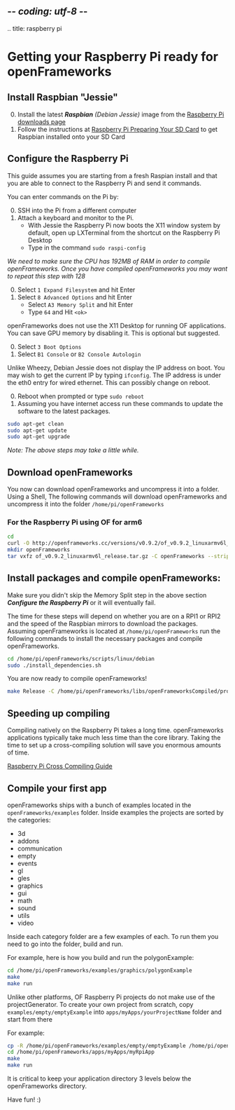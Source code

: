 ## -*- coding: utf-8 -*-
.. title: raspberry pi

Getting your Raspberry Pi ready for openFrameworks
============

    
## Install Raspbian "Jessie"
0. Install the latest _**Raspbian** (Debian Jessie)_ image from the [Raspberry Pi downloads page](http://www.raspberrypi.org/downloads)
1. Follow the instructions at [Raspberry Pi Preparing Your SD Card](http://elinux.org/RPi_Easy_SD_Card_Setup) to get Raspbian installed onto your SD Card

         
## Configure the Raspberry Pi
This guide assumes you are starting from a fresh Raspian install and that you are able to connect to the Raspberry Pi and send it commands.

You can enter commands on the Pi by:

0. SSH into the Pi from a different computer
0. Attach a keyboard and monitor to the Pi.
	* With Jessie the Raspberry Pi now boots the X11 window system by default, open up LXTerminal from the shortcut on the Raspberry Pi Desktop
	* Type in the command `sudo raspi-config`

_We need to make sure the CPU has 192MB of RAM in order to compile openFrameworks. Once you have compiled openFrameworks you may want to repeat this step with 128_

0.  Select `1 Expand Filesystem` and hit Enter
0.  Select `8 Advanced Options` and hit Enter
	* Select `A3 Memory Split` and hit Enter
	* Type `64` and Hit `<ok>`

openFrameworks does not use the X11 Desktop for running OF applications. You can save GPU memory by disabling it. This is optional but suggested.
 
0. Select `3 Boot Options`
0. Select `B1 Console` or `B2 Console Autologin`

Unlike Wheezy, Debian Jessie does not display the IP address on boot. You may wish to get the current IP by typing `ifconfig`. The IP address is under the eth0 entry for wired ethernet. This can possibly change on reboot. 

0. Reboot when prompted or type `sudo reboot`
0. Assuming you have internet access run these commands to update the software to the latest packages.

```sh
sudo apt-get clean
sudo apt-get update
sudo apt-get upgrade
```
_Note: The above steps may take a little while._

## Download openFrameworks
You now can download openFrameworks and uncompress it into a folder. Using a Shell, The following commands will download openFrameworks and uncompress it into the folder `/home/pi/openFrameworks`
 
### For the Raspberry Pi using OF for arm6

```sh
cd
curl -O http://openframeworks.cc/versions/v0.9.2/of_v0.9.2_linuxarmv6l_release.tar.gz
mkdir openFrameworks
tar vxfz of_v0.9.2_linuxarmv6l_release.tar.gz -C openFrameworks --strip-components 1
```


## Install packages and compile openFrameworks:
 Make sure you didn't skip the Memory Split step in the above section _**Configure the Raspberry Pi**_ or it will eventually fail.
 
The time for these steps will depend on whether you are on a RPI1 or RPI2 and the speed of the Raspbian mirrors to download the packages.
Assuming openFrameworks is located at `/home/pi/openFrameworks` run the following commands to install the necessary packages and compile openFrameworks. 

```sh
cd /home/pi/openFrameworks/scripts/linux/debian
sudo ./install_dependencies.sh
```

You are now ready to compile openFrameworks! 
```sh
make Release -C /home/pi/openFrameworks/libs/openFrameworksCompiled/project
```

## Speeding up compiling
Compiling natively on the Raspberry Pi takes a long time. openFrameworks applications typically take much less time than the core library. Taking the time to set up a cross-compiling solution will save you enormous amounts of time. 

[Raspberry Pi Cross Compiling Guide](../raspberry-pi-cross-compiling-guide/)

## Compile your first app
openFrameworks ships with a bunch of examples located in the `openFrameworks/examples` folder. Inside examples the projects are sorted by the categories: 

* 3d 
* addons 
* communication 
* empty
* events
* gl
* gles
* graphics
* gui
* math
* sound
* utils
* video

Inside each category folder are a few examples of each. To run them you need to go into the folder, build and run.

For example, here is how you build and run the polygonExample:

```sh
cd /home/pi/openFrameworks/examples/graphics/polygonExample
make
make run
```

Unlike other platforms, OF Raspberry Pi projects do not make use of the projectGenerator. To create your own project from scratch, copy `examples/empty/emptyExample` into `apps/myApps/yourProjectName` folder and start from there

For example:

```sh
cp -R /home/pi/openFrameworks/examples/empty/emptyExample /home/pi/openFrameworks/apps/myApps/myRpiApp
cd /home/pi/openFrameworks/apps/myApps/myRpiApp
make
make run
```

It is critical to keep your application directory 3 levels below the openFrameworks directory.

Have fun! :)


